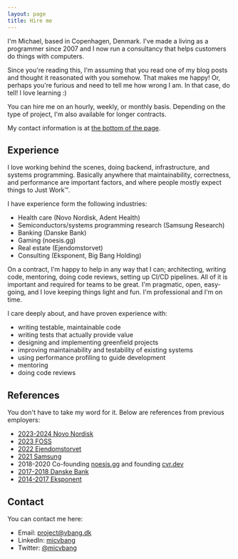 ```yaml
---
layout: page
title: Hire me
---
```


I'm Michael, based in Copenhagen, Denmark. I've made a living as a programmer since 2007 and I now run a consultancy that helps customers do things with computers.

Since you're reading this, I'm assuming that you read one of my blog posts and thought it reasonated with you somehow. That makes me happy! Or, perhaps you're furious and need to tell me how wrong I am. In that case, do tell! I love learning :)

You can hire me on an hourly, weekly, or monthly basis. Depending on the type of project, I'm also available for longer contracts.

My contact information is at [the bottom of the page](#contact).


## Experience

I love working behind the scenes, doing backend, infrastructure, and systems programming. Basically anywhere that maintainability, correctness, and performance are important factors, and where people mostly expect things to Just Work™.

I have experience form the following industries:

- Health care (Novo Nordisk, Adent Health)
- Semiconductors/systems programming research (Samsung Research)
- Banking (Danske Bank)
- Gaming (noesis.gg)
- Real estate (Ejendomstorvet)
- Consulting (Eksponent, Big Bang Holding)

On a contract, I'm happy to help in any way that I can; architecting, writing code, mentoring, doing code reviews, setting up CI/CD pipelines. All of it is important and required for teams to be great. I'm pragmatic, open, easy-going, and I love keeping things light and fun. I'm professional and I'm on time.

I care deeply about, and have proven experience with:

- writing testable, maintainable code 
- writing tests that actually provide value
- designing and implementing greenfield projects
- improving maintainability and testability of existing systems
- using performance profiling to guide development
- mentoring
- doing code reviews

## References

You don't have to take my word for it. Below are references from previous employers:

- [2023-2024 Novo Nordisk](/static/references/novo_nordisk_joanna_sharman_soares.pdf)
- [2023 FOSS](/static/references/foss_nicolas_arogvi.pdf)
- [2022 Ejendomstorvet](/static/references/ejendomstorvet_jonas_krat.pdf)
- [2021 Samsung](/static/references/samsung_javier_gonzalez.pdf)
- 2018-2020 Co-founding [noesis.gg](https://noesis.gg) and founding [cvr.dev](https://cvr.dev)
- [2017-2018 Danske Bank](/static/references/danske_bank_jacob_avlund.pdf)
- [2014-2017 Eksponent](/static/references/eksponent_christian_dalager.pdf)


## Contact

You can contact me here:

- Email: [project@vbang.dk](mailto:project@vbang.dk)
- LinkedIn: [micvbang](https://www.linkedin.com/in/micvbang)
- Twitter: [@micvbang](https://x.com/micvbang)


